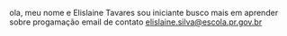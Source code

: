 ola, meu nome e Elislaine Tavares 
sou iniciante 
busco mais em aprender sobre progamação
email de contato elislaine.silva@escola.pr.gov.br
